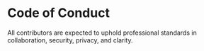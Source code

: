 # Code of Conduct

All contributors are expected to uphold professional standards in collaboration, security, privacy, and clarity.